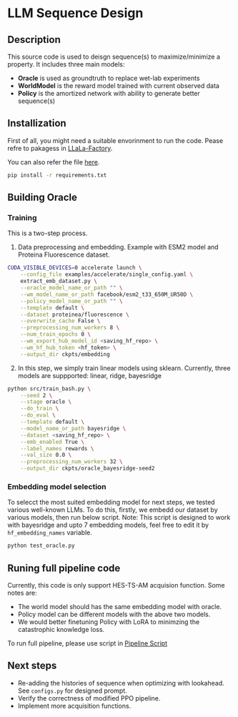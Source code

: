 # LLM Sequence Design

## Description
This source code is used to deisgn sequence(s) to maximize/minimize a property. It includes three main models:
- **Oracle** is used as groundtruth to replace wet-lab experiments
- **WorldModel** is the reward model trained with current observed data
- **Policy** is the amortized network with ability to generate better sequence(s)

## Installization
First of all, you might need a suitable envorinment to run the code.
Pease refre to pakagess in [LLaLa-Factory](https://github.com/hiyouga/LLaMA-Factory).

You can also refer the file [here](llm_sequence_design/requirements.txt).
```bash
pip install -r requirements.txt
```

## Building Oracle
### Training
This is a two-step process.
1. Data preprocessing and embedding. Example with ESM2 model and Proteina Fluorescence dataset.
```bash
CUDA_VISIBLE_DEVICES=0 accelerate launch \
    --config_file examples/accelerate/single_config.yaml \
    extract_emb_dataset.py \
    --oracle_model_name_or_path "" \
    --wm_model_name_or_path facebook/esm2_t33_650M_UR50D \
    --policy_model_name_or_path "" \
    --template default \
    --dataset proteinea/fluorescence \
    --overwrite_cache False \
    --preprocessing_num_workers 8 \
    --num_train_epochs 0 \
    --wm_export_hub_model_id <saving_hf_repo> \
    --wm_hf_hub_token <hf_token> \
    --output_dir ckpts/embedding
```
2. In this step, we simply train linear models using sklearn. Currently, three models are suppported: linear, ridge, bayesridge
```bash
python src/train_bash.py \
    --seed 2 \
    --stage oracle \
    --do_train \
    --do_eval \
    --template default \
    --model_name_or_path bayesridge \
    --dataset <saving_hf_repo> \
    --emb_enabled True \
    --label_names rewards \
    --val_size 0.0 \
    --preprocessing_num_workers 32 \
    --output_dir ckpts/oracle_bayesridge-seed2
```

### Embedding model selection
To selecct the most suited embedding model for next steps, we tested various well-known LLMs. To do this, firstly, we embedd our dataset by various models, then run below script. Note: This script is designed to work with bayesridge and upto 7 embedding models, feel free to edit it by `hf_embedding_names` variable. 
```bash
python test_oracle.py
```

## Runing full pipeline code
Currently, this code is only support HES-TS-AM acquision function. Some notes are: 
- The world model should has the same embedding model with oracle.
- Policy model can be different models with the above two models.
- We would better finetuning Policy with LoRA to minimzing the catastrophic knowledge loss.
  
To run full pipeline, please use script in [Pipeline Script](lllm_sequence_design/scripts/run_exp.sh)

## Next steps
- Re-adding the histories of sequence when optimizing with lookahead. See `configs.py` for designed prompt.
- Verify the correctness of modified PPO pipeline.
- Implement more acquisition functions.